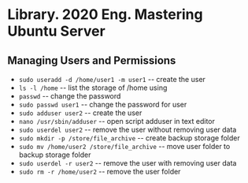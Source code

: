 # Library. 2020 Eng. Mastering Ubuntu Server

## Managing Users and Permissions

- `sudo useradd -d /home/user1 -m user1` -- create the user
- `ls -l /home` -- list the storage of /home using
- `passwd` -- change the password
- `sudo passwd user1` -- change the password for user
- `sudo adduser user2` -- create the user
- `nano /usr/sbin/adduser` -- open script adduser in text editor
- `sudo userdel user2` -- remove the user without removing user data
- `sudo mkdir -p /store/file_archive` -- create backup storage folder
- `sudo mv /home/user2 /store/file_archive` -- move user folder to backup storage folder
- `sudo userdel -r user2` -- remove the user with removing user data
- `sudo rm -r /home/user2` -- remove the user folder
